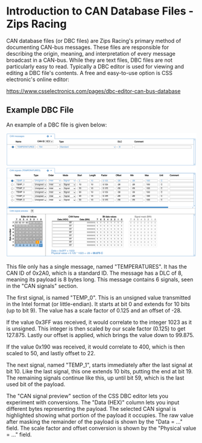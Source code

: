 # Introduction to CAN Database Files - Zips Racing
CAN database files (or DBC files) are Zips Racing's primary method of documenting CAN-bus messages. These files are responsible for describing the origin, meaning, and interpretation of every message broadcast in a CAN-bus. While they are text files, DBC files are not particularly easy to read. Typically a DBC editor is used for viewing and editing a DBC file's contents. A free and easy-to-use option is CSS electronic's online editor:

https://www.csselectronics.com/pages/dbc-editor-can-bus-database

## Example DBC File
An example of a DBC file is given below:

![image](can_dbc_example.png)

This file only has a single message, named "TEMPERATURES". It has the CAN ID of 0x2A0, which is a standard ID. The message has a DLC of 8, meaning its payload is 8 bytes long. This message contains 6 signals, seen in the "CAN signals" section.

The first signal, is named "TEMP_0". This is an unsigned value transmitted in the Intel format (or little-endian). It starts at bit 0 and extends for 10 bits (up to bit 9). The value has a scale factor of 0.125 and an offset of -28.

If the value 0x3FF was received, it would correlate to the integer 1023 as it is unsigned. This integer is then scaled by our scale factor (0.125) to get 127.875. Lastly our offset is applied, which brings the value down to 99.875.

If the value 0x190 was received, it would correlate to 400, which is then scaled to 50, and lastly offset to 22.

The next signal, named "TEMP_1", starts immediately after the last signal at bit 10. Like the last signal, this one extends 10 bits, putting the end at bit 19. The remaining signals continue like this, up until bit 59, which is the last used bit of the payload.

The "CAN signal preview" section of the CSS DBC editor lets you experiment with conversions. The "Data (HEX)" column lets you input different bytes representing the payload. The selected CAN signal is highlighted showing what portion of the payload it occupies. The raw value after masking the remainder of the payload is shown by the "Data = ..." field. The scale factor and offset conversion is shown by the "Physical value = ..." field.
